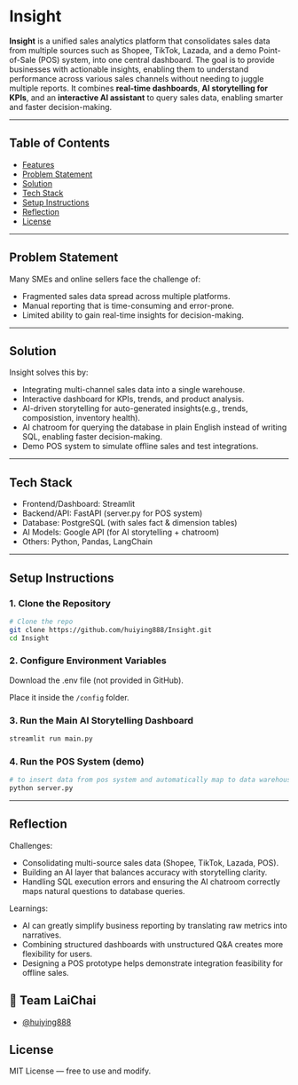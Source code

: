 # Insight 

**Insight** is a unified sales analytics platform that consolidates sales data from multiple sources such as Shopee, TikTok, Lazada, and a demo Point-of-Sale (POS) system, into one central dashboard.
The goal is to provide businesses with actionable insights, enabling them to understand performance across various sales channels without needing to juggle multiple reports. 
It combines **real-time dashboards**, **AI storytelling for KPIs**, and an **interactive AI assistant** to query sales data, enabling smarter and faster decision-making.

---
## Table of Contents

- [Features](#features)
- [Problem Statement](#problem-statemnt)
- [Solution](#solution)
- [Tech Stack](#tech-stack)
- [Setup Instructions](#setup-instructions)
- [Reflection](#reflection)
- [License](#license)

---
## Problem Statement
Many SMEs and online sellers face the challenge of:
- Fragmented sales data spread across multiple platforms.
- Manual reporting that is time-consuming and error-prone.
- Limited ability to gain real-time insights for decision-making.
  
---

## Solution
Insight solves this by:
- Integrating multi-channel sales data into a single warehouse.
- Interactive dashboard for KPIs, trends, and product analysis.
- AI-driven storytelling for auto-generated insights(e.g., trends, composistion, inventory health).
- AI chatroom for querying the database in plain English instead of writing SQL, enabling faster decision-making.
- Demo POS system to simulate offline sales and test integrations.


---

## Tech Stack
- Frontend/Dashboard: Streamlit
- Backend/API: FastAPI (server.py for POS system)
- Database: PostgreSQL (with sales fact & dimension tables)
- AI Models: Google API (for AI storytelling + chatroom)
- Others: Python, Pandas, LangChain

---

## Setup Instructions
### 1. Clone the Repository
```bash
# Clone the repo
git clone https://github.com/huiying888/Insight.git
cd Insight
```
### 2. Configure Environment Variables
Download the .env file (not provided in GitHub).

Place it inside the `/config` folder.

### 3. Run the Main AI Storytelling Dashboard 
```bash
streamlit run main.py
```
### 4. Run the POS System (demo)
```bash
# to insert data from pos system and automatically map to data warehouse
python server.py
```

---

## Reflection
Challenges:
- Consolidating multi-source sales data (Shopee, TikTok, Lazada, POS).
- Building an AI layer that balances accuracy with storytelling clarity.
- Handling SQL execution errors and ensuring the AI chatroom correctly maps natural questions to database queries.

Learnings:
- AI can greatly simplify business reporting by translating raw metrics into narratives.
- Combining structured dashboards with unstructured Q&A creates more flexibility for users.
- Designing a POS prototype helps demonstrate integration feasibility for offline sales.


## 👥 Team LaiChai

- [@huiying888](https://github.com/huiying888)



## License
MIT License — free to use and modify.

